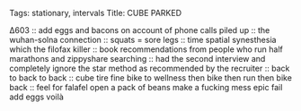 Tags: stationary, intervals
Title: CUBE PARKED
  
∆603 :: add eggs and bacons on account of phone calls piled up :: the wuhan-solna connection :: squats = sore legs :: time spatial synesthesia which the filofax killer :: book recommendations from people who run half marathons  and zippyshare searching :: had the second interview and completely ignore the star method as recommended by the recruiter :: back to back to back :: cube tire fine bike to wellness then bike then run then bike back :: feel for falafel open a pack of beans make a fucking mess epic fail add eggs voilà